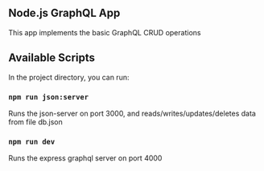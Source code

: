 ## Node.js GraphQL App

This app implements the basic GraphQL CRUD operations

## Available Scripts

In the project directory, you can run:

### `npm run json:server`

Runs the json-server on port 3000, and reads/writes/updates/deletes data from file db.json

### `npm run dev`

Runs the express graphql server on port 4000
